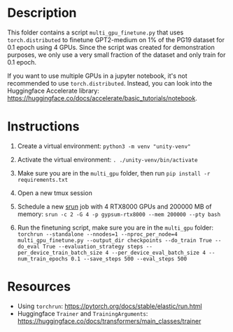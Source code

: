 # Description

This folder contains a script `multi_gpu_finetune.py` that uses `torch.distributed` to finetune GPT2-medium on 1% of the PG19 dataset for 0.1 epoch using 4 GPUs. Since the script was created for demonstration purposes, we only use a very small fraction of the dataset and only train for 0.1 epoch.

If you want to use multiple GPUs in a jupyter notebook, it's not recommended to use `torch.distributed`. Instead, you can look into the Huggingface Accelerate library: https://huggingface.co/docs/accelerate/basic_tutorials/notebook.

# Instructions

1. Create a virtual environment: `python3 -m venv "unity-venv"`

2. Activate the virtual environment: `. ./unity-venv/bin/activate`

3. Make sure you are in the `multi_gpu` folder, then run `pip install -r requirements.txt`

4. Open a new tmux session

5. Schedule a new [srun](https://docs.unity.rc.umass.edu/slurm/srun.html) job with 4 RTX8000 GPUs and 200000 MB of memory: `srun -c 2 -G 4 -p gypsum-rtx8000 --mem 200000 --pty bash`

6. Run the finetuning script, make sure you are in the `multi_gpu` folder: `torchrun --standalone --nnodes=1 --nproc_per_node=4 multi_gpu_finetune.py --output_dir checkpoints --do_train True --do_eval True --evaluation_strategy steps --per_device_train_batch_size 4 --per_device_eval_batch_size 4 --num_train_epochs 0.1 --save_steps 500 --eval_steps 500`

# Resources

- Using `torchrun`: https://pytorch.org/docs/stable/elastic/run.html
- Huggingface `Trainer` and `TrainingArguments`: https://huggingface.co/docs/transformers/main_classes/trainer
